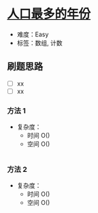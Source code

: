 # [人口最多的年份](https://leetcode-cn.com/problems/maximum-population-year/)

- 难度：Easy
- 标签：数组, 计数

## 刷题思路

- [ ] xx
- [ ] xx

### 方法 1

- 复杂度：
    - 时间 O()
    - 空间 O()

``` js

```

### 方法 2

- 复杂度：
    - 时间 O()
    - 空间 O()

``` js

```
